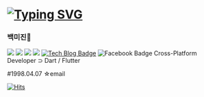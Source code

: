 
# [![Typing SVG](https://readme-typing-svg.herokuapp.com/?color=000000&lines=Hello,+I'm+mijin+Baek+ෆ˙ᵕ˙ෆ&font=Kanit&size=20)](https://git.io/typing-svg)

### 백미진👋
<img src="https://img.shields.io/badge/dart-00C98E?style=for-the-badge&logo=dart&logoColor=white"></a>
<img src="https://img.shields.io/badge/flutter-FFA353?style=for-the-badge&logo=flutter&logoColor=black"></a>
<img src="https://img.shields.io/badge/visual studio code-1F90FF?style=for-the-badge&logo=visualstudiocode&logoColor=white"></a>
<img src="https://img.shields.io/badge/github-181717?style=for-the-badge&logo=github&logoColor=white"></a>
[![Tech Blog Badge](http://img.shields.io/badge/github-black?style=flat-square&logo=github&link=https://zzsza.github.io/)](https://zzsza.github.io/)
![Facebook Badge](https://img.shields.io/badge/flutter-1877f2?style=flat-square&logo=flutter&logoColor=white)
Cross-Platform Developer
⊃ Dart / Flutter

#1998.04.07
☆email 

[![Hits](https://hits.seeyoufarm.com/api/count/incr/badge.svg?url=https%3A%2F%2Fgithub.com%2FmijinB&count_bg=%2379C83D&title_bg=%23555555&icon=&icon_color=%23E7E7E7&title=hits&edge_flat=false)](https://hits.seeyoufarm.com)
